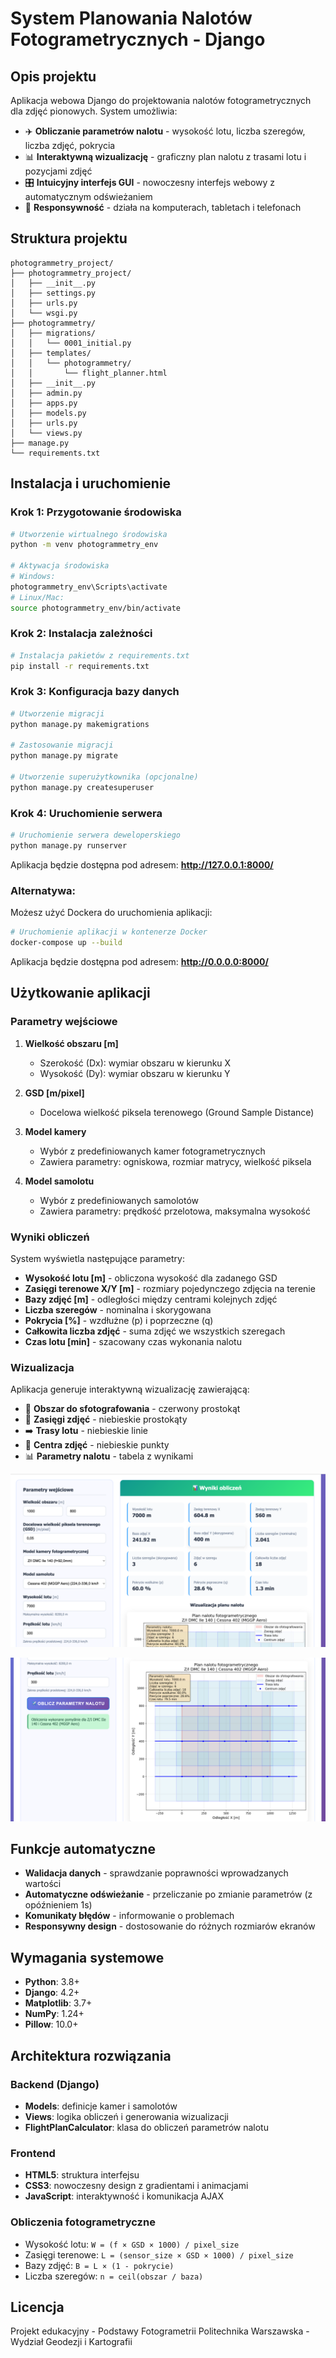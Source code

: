 # System Planowania Nalotów Fotogrametrycznych - Django

## Opis projektu

Aplikacja webowa Django do projektowania nalotów fotogrametrycznych dla zdjęć pionowych. System umożliwia:

- ✈️ **Obliczanie parametrów nalotu** - wysokość lotu, liczba szeregów, liczba zdjęć, pokrycia
- 📊 **Interaktywną wizualizację** - graficzny plan nalotu z trasami lotu i pozycjami zdjęć  
- 🎛️ **Intuicyjny interfejs GUI** - nowoczesny interfejs webowy z automatycznym odświeżaniem
- 📱 **Responsywność** - działa na komputerach, tabletach i telefonach

## Struktura projektu

```
photogrammetry_project/
├── photogrammetry_project/
│   ├── __init__.py
│   ├── settings.py
│   ├── urls.py
│   └── wsgi.py
├── photogrammetry/
│   ├── migrations/
│   │   └── 0001_initial.py
│   ├── templates/
│   │   └── photogrammetry/
│   │       └── flight_planner.html
│   ├── __init__.py
│   ├── admin.py
│   ├── apps.py
│   ├── models.py
│   ├── urls.py
│   └── views.py
├── manage.py
└── requirements.txt
```

## Instalacja i uruchomienie

### Krok 1: Przygotowanie środowiska

```bash
# Utworzenie wirtualnego środowiska
python -m venv photogrammetry_env

# Aktywacja środowiska
# Windows:
photogrammetry_env\Scripts\activate
# Linux/Mac:
source photogrammetry_env/bin/activate
```

### Krok 2: Instalacja zależności

```bash
# Instalacja pakietów z requirements.txt
pip install -r requirements.txt
```

### Krok 3: Konfiguracja bazy danych

```bash
# Utworzenie migracji
python manage.py makemigrations

# Zastosowanie migracji
python manage.py migrate

# Utworzenie superużytkownika (opcjonalne)
python manage.py createsuperuser
```

### Krok 4: Uruchomienie serwera

```bash
# Uruchomienie serwera deweloperskiego
python manage.py runserver
```

Aplikacja będzie dostępna pod adresem: **http://127.0.0.1:8000/**

### Alternatywa:
Możesz użyć Dockera do uruchomienia aplikacji:

```bash
# Uruchomienie aplikacji w kontenerze Docker
docker-compose up --build
```
Aplikacja będzie dostępna pod adresem: **http://0.0.0.0:8000/**

## Użytkowanie aplikacji

### Parametry wejściowe

1. **Wielkość obszaru [m]**
   - Szerokość (Dx): wymiar obszaru w kierunku X
   - Wysokość (Dy): wymiar obszaru w kierunku Y

2. **GSD [m/pixel]**
   - Docelowa wielkość piksela terenowego (Ground Sample Distance)

3. **Model kamery**
   - Wybór z predefiniowanych kamer fotogrametrycznych
   - Zawiera parametry: ogniskowa, rozmiar matrycy, wielkość piksela

4. **Model samolotu**
   - Wybór z predefiniowanych samolotów
   - Zawiera parametry: prędkość przelotowa, maksymalna wysokość

### Wyniki obliczeń

System wyświetla następujące parametry:

- **Wysokość lotu [m]** - obliczona wysokość dla zadanego GSD
- **Zasięgi terenowe X/Y [m]** - rozmiary pojedynczego zdjęcia na terenie
- **Bazy zdjęć [m]** - odległości między centrami kolejnych zdjęć
- **Liczba szeregów** - nominalna i skorygowana
- **Pokrycia [%]** - wzdłużne (p) i poprzeczne (q)
- **Całkowita liczba zdjęć** - suma zdjęć we wszystkich szeregach
- **Czas lotu [min]** - szacowany czas wykonania nalotu

### Wizualizacja

Aplikacja generuje interaktywną wizualizację zawierającą:

- 🔴 **Obszar do sfotografowania** - czerwony prostokąt
- 🔵 **Zasięgi zdjęć** - niebieskie prostokąty
- ➡️ **Trasy lotu** - niebieskie linie
- 🔵 **Centra zdjęć** - niebieskie punkty
- 📊 **Parametry nalotu** - tabela z wynikami

![img.png](img.png)

![img_1.png](img_1.png)

## Funkcje automatyczne

- **Walidacja danych** - sprawdzanie poprawności wprowadzanych wartości
- **Automatyczne odświeżanie** - przeliczanie po zmianie parametrów (z opóźnieniem 1s)
- **Komunikaty błędów** - informowanie o problemach
- **Responsywny design** - dostosowanie do różnych rozmiarów ekranów



## Wymagania systemowe

- **Python**: 3.8+
- **Django**: 4.2+
- **Matplotlib**: 3.7+
- **NumPy**: 1.24+
- **Pillow**: 10.0+

## Architektura rozwiązania

### Backend (Django)
- **Models**: definicje kamer i samolotów
- **Views**: logika obliczeń i generowania wizualizacji
- **FlightPlanCalculator**: klasa do obliczeń parametrów nalotu

### Frontend
- **HTML5**: struktura interfejsu
- **CSS3**: nowoczesny design z gradientami i animacjami
- **JavaScript**: interaktywność i komunikacja AJAX

### Obliczenia fotogrametryczne
- Wysokość lotu: `W = (f × GSD × 1000) / pixel_size`
- Zasięgi terenowe: `L = (sensor_size × GSD × 1000) / pixel_size`
- Bazy zdjęć: `B = L × (1 - pokrycie)`
- Liczba szeregów: `n = ceil(obszar / baza)`

## Licencja

Projekt edukacyjny - Podstawy Fotogrametrii
Politechnika Warszawska - Wydział Geodezji i Kartografii